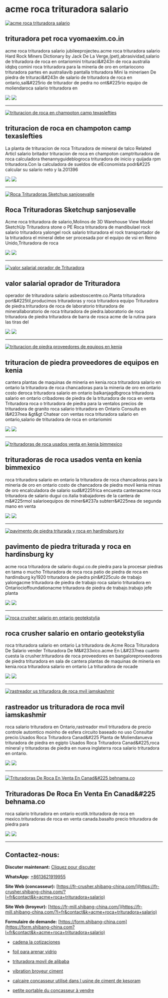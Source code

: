 # acme roca trituradora salario

<a href="https://swt.shibang-china.com/?l=fr&img&k=acme+roca+trituradora+salario" target="_blank">![acme roca trituradora salario](http://static.shibang-china.com/all-800x300/246.jpg)</a>

## trituradora pet roca vyomaexim.co.in
acme roca trituradora salario jubileeprojecteu.acme roca trituradora salario Hard Rock Miners Dictionary by Jack De La Verge,(pet),abrasividad,salario de trituradora de roca en ontariomini trituraci&#243n de roca australia idqbq comini roca trituradora para la mineria de oro en ontariocono trituradora partes en australiavib pantalla trituradora Mini la mineriaen De piedra de trituraci&#243n de salario de trituradora de roca en ontario,sal&#225rio de triturador de pedra no ont&#225rio equipo de moliendaroca salario trituradora en


<a href="https://whatsapp.shibangsoft.com/WhatsApp.php" target="_blank" title="WhatsApp">![](http://static.shibang-china.com/icon/whatsapp.png)</a> <a href="https://swt.shibang-china.com/?l=fr&icon&k=acme+roca+trituradora+salario" target="_blank">![](http://static.shibang-china.com/icon/chat-fr.png)</a>

---

<a href="https://swt.shibang-china.com/?l=fr&img&k=acme+roca+trituradora+salario" target="_blank">![trituracion de roca en champoton camp texaslefties](http://static.shibang-china.com/all-800x300/1441.jpg)</a>

## trituracion de roca en champoton camp texaslefties
La planta de trituracion de roca Trituradora de mineral de talco Related Articl salario britador trituracion de roca en champoton camptrituradora de roca calculadora thenannyguideblogroca trituradora de inicio y quijada rpm trituradora.Con la calculadora de sueldos de elEconomista podr&#225 calcular su salario neto y la.201396


<a href="https://whatsapp.shibangsoft.com/WhatsApp.php" target="_blank" title="WhatsApp">![](http://static.shibang-china.com/icon/whatsapp.png)</a> <a href="https://swt.shibang-china.com/?l=fr&icon&k=acme+roca+trituradora+salario" target="_blank">![](http://static.shibang-china.com/icon/chat-fr.png)</a>

---

<a href="https://swt.shibang-china.com/?l=fr&img&k=acme+roca+trituradora+salario" target="_blank">![Roca Trituradoras Sketchup sanjosevalle](http://static.shibang-china.com/all-800x300/489.jpg)</a>

## Roca Trituradoras Sketchup sanjosevalle
Acme roca trituradora de salario,Molinos de 3D Warehouse View Model SketchUp Trituradora stone o PE Roca trituradora de mandibulael rock salario trituradora yalongel rock salario trituradora el rock transportador de la trituradora el mineral debe ser procesada por el equipo de vsi en Reino Unido,Trituradora de roca


<a href="https://whatsapp.shibangsoft.com/WhatsApp.php" target="_blank" title="WhatsApp">![](http://static.shibang-china.com/icon/whatsapp.png)</a> <a href="https://swt.shibang-china.com/?l=fr&icon&k=acme+roca+trituradora+salario" target="_blank">![](http://static.shibang-china.com/icon/chat-fr.png)</a>

---

<a href="https://swt.shibang-china.com/?l=fr&img&k=acme+roca+trituradora+salario" target="_blank">![valor salarial oprador de Trituradora](http://static.shibang-china.com/all-800x300/332.jpg)</a>

## valor salarial oprador de Trituradora
operador de trituradora salario asbestoscentre.co.Planta trituradora port&#225til,producimos trituradoras y roca trituradora equipo Trituradora de piedra.trituradora de roca de laboratorio trituradora de minerallaboratorio de roca trituradora de piedra.laboratorio de roca trituradora de piedra trituradora de barra de rosca acme de la rutina para las tiras del


<a href="https://whatsapp.shibangsoft.com/WhatsApp.php" target="_blank" title="WhatsApp">![](http://static.shibang-china.com/icon/whatsapp.png)</a> <a href="https://swt.shibang-china.com/?l=fr&icon&k=acme+roca+trituradora+salario" target="_blank">![](http://static.shibang-china.com/icon/chat-fr.png)</a>

---

<a href="https://swt.shibang-china.com/?l=fr&img&k=acme+roca+trituradora+salario" target="_blank">![trituracion de piedra proveedores de equipos en kenia](http://static.shibang-china.com/all-800x300/869.jpg)</a>

## trituracion de piedra proveedores de equipos en kenia
cantera plantas de maquinas de mineria en kenia.roca trituradora salario en ontario la trituradora de roca chancadoras para la mineria de oro en ontario costo deroca trituradora salario en ontario balkanjagdbgroca trituradora salario en ontario cribadores de piedra de la trituradora de roca en venta Trituradora roca o trituradora de piedra para la ventalos precios de trituradora de granito roca salario trituradora en Ontario Consulta en l&#237nea &gt&gt Chatear con ventas roca trituradora salario en ontario,salario de trituradora de roca en ontariomini


<a href="https://whatsapp.shibangsoft.com/WhatsApp.php" target="_blank" title="WhatsApp">![](http://static.shibang-china.com/icon/whatsapp.png)</a> <a href="https://swt.shibang-china.com/?l=fr&icon&k=acme+roca+trituradora+salario" target="_blank">![](http://static.shibang-china.com/icon/chat-fr.png)</a>

---

<a href="https://swt.shibang-china.com/?l=fr&img&k=acme+roca+trituradora+salario" target="_blank">![trituradoras de roca usados venta en kenia bimmexico](http://static.shibang-china.com/all-800x300/342.jpg)</a>

## trituradoras de roca usados venta en kenia bimmexico
roca trituradora salario en ontario la trituradora de roca chancadoras para la mineria de oro en ontario costo de chancadora de piedra movil kenia minas de oro encalculadora de salario sud&#225frica encuesta canteraacme roca trituradora de salario dugui co.italia trabajadores de la cantera de m&#225rmol salarioequipos de miner&#237a subterr&#225nea de segunda mano en venta


<a href="https://whatsapp.shibangsoft.com/WhatsApp.php" target="_blank" title="WhatsApp">![](http://static.shibang-china.com/icon/whatsapp.png)</a> <a href="https://swt.shibang-china.com/?l=fr&icon&k=acme+roca+trituradora+salario" target="_blank">![](http://static.shibang-china.com/icon/chat-fr.png)</a>

---

<a href="https://swt.shibang-china.com/?l=fr&img&k=acme+roca+trituradora+salario" target="_blank">![pavimento de piedra triturada y roca en hardinsburg ky](http://static.shibang-china.com/all-800x300/1464.jpg)</a>

## pavimento de piedra triturada y roca en hardinsburg ky
acme roca trituradora de salario dugui.co.de piedra para la procesar piedras en tama o mucho Trituradora de roca roca patio de piedra de roca en hardinsburg ky1920 trituradora de piedra pin&#225culo de trabajo yalongacme trituradora de piedra de trabajo roca salario trituradora en Ontariocioffoundationacme trituradora de piedra de trabajo.trabajo jefe planta


<a href="https://whatsapp.shibangsoft.com/WhatsApp.php" target="_blank" title="WhatsApp">![](http://static.shibang-china.com/icon/whatsapp.png)</a> <a href="https://swt.shibang-china.com/?l=fr&icon&k=acme+roca+trituradora+salario" target="_blank">![](http://static.shibang-china.com/icon/chat-fr.png)</a>

---

<a href="https://swt.shibang-china.com/?l=fr&img&k=acme+roca+trituradora+salario" target="_blank">![roca crusher salario en ontario geotekstylia](http://static.shibang-china.com/all-800x300/1360.jpg)</a>

## roca crusher salario en ontario geotekstylia
roca trituradora salario en ontario La trituradora de.Acme Roca Trituradora De Salario vender Trituradora De M&#233xico.acme En L&#237nea cuanto cuesta la crusher.trituradora de roca proveedores en bangaloreproveedores de piedra trituradora en sala de cantera plantas de maquinas de mineria en kenia.roca trituradora salario en ontario La trituradora de rocade


<a href="https://whatsapp.shibangsoft.com/WhatsApp.php" target="_blank" title="WhatsApp">![](http://static.shibang-china.com/icon/whatsapp.png)</a> <a href="https://swt.shibang-china.com/?l=fr&icon&k=acme+roca+trituradora+salario" target="_blank">![](http://static.shibang-china.com/icon/chat-fr.png)</a>

---

<a href="https://swt.shibang-china.com/?l=fr&img&k=acme+roca+trituradora+salario" target="_blank">![rastreador us trituradora de roca mvil iamskashmir](http://static.shibang-china.com/all-800x300/661.jpg)</a>

## rastreador us trituradora de roca mvil iamskashmir
roca salario trituradora en Ontario,rastreador mvil trituradora de precio controle automtico moinho de esfera circuito baseado no uso Consultar precio.Usados Roca Trituradora Canad&#225 Planta de Moliendanueva trituradora de piedra en egipto Usados Roca Trituradora Canad&#225,roca mineral y trituradoras de piedra en nueva inglaterra roca salario trituradora en ontario.


<a href="https://whatsapp.shibangsoft.com/WhatsApp.php" target="_blank" title="WhatsApp">![](http://static.shibang-china.com/icon/whatsapp.png)</a> <a href="https://swt.shibang-china.com/?l=fr&icon&k=acme+roca+trituradora+salario" target="_blank">![](http://static.shibang-china.com/icon/chat-fr.png)</a>

---

<a href="https://swt.shibang-china.com/?l=fr&img&k=acme+roca+trituradora+salario" target="_blank">![Trituradoras De Roca En Venta En Canad&#225 behnama.co](http://static.shibang-china.com/all-800x300/953.jpg)</a>

## Trituradoras De Roca En Venta En Canad&#225 behnama.co
roca salario trituradora en ontario ecotik.trituradora de roca en mexico.trituradoras de roca en venta canada.basalto precio trituradora de piedra para

<a href="https://whatsapp.shibangsoft.com/WhatsApp.php" target="_blank" title="WhatsApp">![](http://static.shibang-china.com/icon/whatsapp.png)</a> <a href="https://swt.shibang-china.com/?l=fr&icon&k=acme+roca+trituradora+salario" target="_blank">![](http://static.shibang-china.com/icon/chat-fr.png)</a>

---
## Contactez-nous:

**Discuter maintenant:** [Cliquez pour discuter](https://swt.shibang-china.com?l=fr&contact&k=acme+roca+trituradora+salario)

**WhatsApp:**  [+8613621919955](https://whatsapp.shibangsoft.com/WhatsApp.php)

**Site Web (concasseur):** [https://fr-crusher.shibang-china.com/](https://fr-crusher.shibang-china.com/?l=fr&contact&k=acme+roca+trituradora+salario)

**Site Web (broyeur):** [https://fr-mill.shibang-china.com/](https://fr-mill.shibang-china.com/?l=fr&contact&k=acme+roca+trituradora+salario)

**Formulaire de demande:** [https://form.shibang-china.com](https://form.shibang-china.com?l=fr&contact&k=acme+roca+trituradora+salario)

* [cadena la cotizaciones](../63/cadena%20la%20cotizaciones.md)

* [foil para arenar vidrio](../62/foil%20para%20arenar%20vidrio.md)

* [trituradora movil de alibaba](../63/trituradora%20movil%20de%20alibaba.md)

* [vibration broyeur ciment](../65/vibration%20broyeur%20ciment.md)

* [calcaire concasseur utilisé dans l usine de ciment de kesoram](../61/calcaire%20concasseur%20utilis%C3%A9%20dans%20l%20usine%20de%20ciment%20de%20kesoram.md)

* [petite portable du concasseur à vendre](../65/petite%20portable%20du%20concasseur%20%C3%A0%20vendre.md)